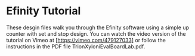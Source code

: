 # Efinity Tutorial

These desgin files walk you through the Efinity software using a simple 
up counter with set and stop design. You can watch the video version of the 
tutorial on Vimeo at [https://vimeo.com/479127033] or follow the instructions 
in the PDF file TrionXyloniEvalBoardLab.pdf.

